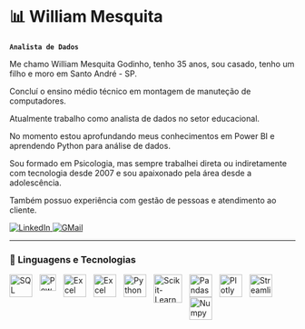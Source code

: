 # 📊 William Mesquita

**`Analista de Dados`**

Me chamo William Mesquita Godinho, tenho 35 anos, sou casado, tenho um filho e moro em Santo André - SP.

Concluí o ensino médio técnico em montagem de manuteção de computadores.

Atualmente trabalho como analista de dados no setor educacional.

No momento estou aprofundando meus conhecimentos em Power BI e aprendendo Python para análise de dados.

Sou formado em Psicologia, mas sempre trabalhei direta ou indiretamente com tecnologia desde 2007 e sou apaixonado pela área desde a adolescência.

Também possuo experiência com gestão de pessoas e atendimento ao cliente.

<p align="left">
    <a href="https://www.linkedin.com/in/william-mesquita-godinho-b632a3102/">
        <img 
            alt="LinkedIn"
            src="https://img.shields.io/badge/LinkedIn-0077B5?style=for-the-badge&logo=linkedin&logoColor=white"
        />
    </a>
    <a href="https://drive.google.com/file/d/12Q7dnzE8Mgl9VFrVvjXBBxFP1uIYuYOR/view?usp=sharing">
        <img 
            alt="GMail"
            src="https://img.shields.io/badge/Gmail-D14836?style=for-the-badge&logo=gmail&logoColor=white"
        />
    </a>
</p>

---

### 🤖 Linguagens e Tecnologias

<img 
    align="left" 
    alt="SQL"
    title="SQL" 
    width="40px" 
    style="padding-right: 10px;" 
    src="https://cdn.jsdelivr.net/gh/devicons/devicon@latest/icons/azuresqldatabase/azuresqldatabase-original.svg" 
/> 
<img 
    align="left" 
    alt="Power BI" 
    title="Power BI"
    width="29px" 
    style="padding-right: 10px;" 
    src="https://raw.githubusercontent.com/microsoft/PowerBI-Icons/24f1db8bdfab951c25db591772140d2f4ec5bc1e/SVG/Power-BI.svg" 
/>
<img 
    align="left" 
    alt="Excel" 
    title="Excel"
    width="40px" 
    style="padding-right: 10px;" 
    src="https://uxwing.com/wp-content/themes/uxwing/download/brands-and-social-media/microsoft-excel-icon.png" 
/>
<img 
    align="left" 
    alt="Excel VBA" 
    title="Excel Visual Basic for Application"
    width="40px" 
    style="padding-right: 10px;" 
    src="https://cdn.jsdelivr.net/gh/devicons/devicon@latest/icons/visualbasic/visualbasic-original.svg" 
/>
<img 
    align="left" 
    alt="Python" 
    title="Python"
    width="40px" 
    style="padding-right: 10px;" 
    src="https://cdn.jsdelivr.net/gh/devicons/devicon@latest/icons/python/python-original.svg" 
/>
<img 
    align="left" 
    alt="Scikit-Learn" 
    title="Scikit-Learn"
    width="50px" 
    style="padding-right: 10px;" 
    src="https://cdn.jsdelivr.net/gh/devicons/devicon@latest/icons/scikitlearn/scikitlearn-original.svg" 
/>
<img 
    align="left" 
    alt="Pandas" 
    title="Pandas"
    width="40px" 
    style="padding-right: 10px;" 
    src="https://cdn.jsdelivr.net/gh/devicons/devicon@latest/icons/pandas/pandas-original.svg" 
/>
<img 
    align="left" 
    alt="Plotly" 
    title="Plotly"
    width="40px" 
    style="padding-right: 10px;" 
    src="https://cdn.jsdelivr.net/gh/devicons/devicon@latest/icons/plotly/plotly-original.svg" 
/>
<img 
    align="left" 
    alt="Streamlit" 
    title="Streamlit"
    width="40px" 
    style="padding-right: 10px;" 
    src="https://cdn.jsdelivr.net/gh/devicons/devicon@latest/icons/streamlit/streamlit-original.svg" 
/>
<img 
    align="left" 
    alt="Numpy" 
    title="Numpy"
    width="40px" 
    style="padding-right: 10px;" 
    src="https://cdn.jsdelivr.net/gh/devicons/devicon@latest/icons/numpy/numpy-original.svg" 
/>
